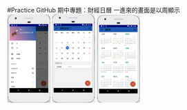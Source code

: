 #Practice GitHub
期中專題：財經日曆
一進來的畫面是以周顯示
<img src="https://github.com/Maxine311/FinancialCalendar/blob/master/Apppic1.png" width="100px">
<img src="https://github.com/Maxine311/FinancialCalendar/blob/master/Apppic2.png" width="100px">
<img src="https://github.com/Maxine311/FinancialCalendar/blob/master/Apppic3.png" width="100px">

